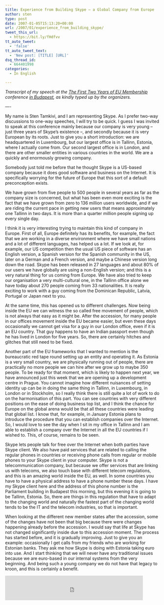 ```yaml
---
title: Experience from Building Skype – a Global Company from Europe
author: sten
type: post
date: 2007-01-05T15:13:20+00:00
url: /2007/01/experience_from_building_skype/
tweet_this_url:
  - https://bit.ly/fHdfvv
tt_auto_tweet:
  - 'false'
tt_auto_tweet_text:
  - 'New post: [TITLE] [URL]'
dsq_thread_id:
  - 664401998
categories:
  - In English

---
```

_Transcript of my speech at the [The First Two Years of EU Membership][1] conference [in Budapest][2], as kindly typed up by the organizers._
  
&#8212;-
  
My name is Sten Tamkivi, and I am representing Skype. As I prefer two-way discussions to one-way speeches, I will try to be quick. I guess I was invited to speak at this conference mainly because our company is very young – just three years of Skype’s existence –, and secondly because it is very European by its roots. Just to give you a short introduction: we are headquartered in Luxembourg, but our largest office is in Tallinn, Estonia, where I actually come from. Our second largest office is in London, and there are other smaller entities in various countries in the world. We are a quickly and enormously growing company.

<!--more-->

Somebody just told me before that he thought Skype is a US-based company because it does good software and business on the Internet. It is specifically worrying for the future of Europe that this sort of a default preconception exists.

We have grown from five people to 500 people in several years as far as the company size is concerned, but what has been even more exciting is the fact that we have grown from zero to 136 million users worldwide, and if we are riding the current pace in getting new users that means approximately one Tallinn in two days. It is more than a quarter million people signing up every single day.

I think it is very interesting trying to maintain this kind of company in Europe. First of all, Europe definitely has its benefits, for example, the fact that we are working in a diverse environment where we have small nations and a lot of different languages, has helped us a lot. If we look at, for example, our US competition then the usual US piece of software has an English version, a Spanish version for the Spanish community in the US, later on a German and a French version, and maybe a Chinese version long down the road. Skype has been released in 27 languages and about 80% of our users we have globally are using a non-English version; and this is a very natural thing for us coming from Europe. We have also tried to keep our organisation a very multi-cultural one, in the Tallinn office alone we have today about 270 people coming from 33 nationalities. It is really exciting to work with a guy coming from the Dominican Republic, Latvia, Portugal or Japan next to you.

At the same time, this has opened us to different challenges. Now being inside the EU we can witness the so called free movement of people, which is not always that easy as it might be. After the accession, for many people in our offices movement inside the EU became easier, but even these days occasionally we cannot get visa for a guy in our London office, even if it is an EU country. That guy happens to have an Indian passport even though he has lived in London for five years. So, there are certainly hitches and glitches that still need to be fixed.

Another part of the EU frameworks that I wanted to mention is the bureaucratic red tape round setting up an entity and operating it. As Estonia is a very small country, we are physically running out of people, there are practically no more people we can hire after we grow up to maybe 350 people. To be ready for that moment, which is likely to happen next year, we have announced just this week that we are opening up a development centre in Prague. You cannot imagine how different nuisances of setting identity up can be in doing the same thing in Tallinn, in Luxembourg, in London or in Stockholm, so I really think there is still quite a lot of work to do on the harmonisation of this part. You can see countries with very different positions on the ease of doing business top list, and I think the chance for Europe on the global arena would be that all these countries were leading that global list. I know that, for example, in January Estonia plans to introduce the procedure that you can establish companies over the Internet. So, I would love to see the day when I sit in my office in Tallinn and I am able to establish a company over the Internet in all the EU countries if I wished to. This, of course, remains to be seen.

Skype lets people talk for free over the Internet when both parties have Skype client. We also have paid services that are related to calling the regular phones in countries or receiving phone calls from regular or mobile phones to your Skype client in your computer. Skype is not a telecommunication company, but because we offer services that are linking us with telecoms, we also touch base with different telecom regulations, and this is an amazing world inside the EU, as well. In some countries you have to have a physical address to have a phone number these days. I have my Skype client here and the address of this phone number is the Parliament building in Budapest this morning, but this evening it is going to be Tallinn, Estonia. So, there are things in this regulation that have to adapt to the changing world and naturally the fastest part of the changing world tends to be the IT and the telecom industries, so that is important.

When looking at the different new member states after the accession, some of the changes have not been that big because there were changes happening already before the accession. I would say that life at Skype has not changed significantly inside due to this accession moment. The process has started before, and it is gradually improving. Just to give you an example: occasionally I get calls from my friends who are working for Estonian banks. They ask me how Skype is doing with Estonia taking euro into use. And I start thinking that we will never have any traditional issues because we are euro-based in our internal systems from the very beginning. And being such a young company we do not have that legacy to kroon, and this is certainly a benefit.

<iframe src="http://www.facebook.com/plugins/like.php?href=http%3A%2F%2Fsten.tamkivi.com%2F2007%2F01%2Fexperience_from_building_skype%2F&layout=standard&show_faces=true&width=450&action=like&colorscheme=light&height=80" scrolling="no" frameborder="0" style="border:none; overflow:hidden; width:450px; height:80px;" allowTransparency="true"></iframe>

 [1]: http://www.europeanhouse.hu/e/programs/06120809prg.shtml
 [2]: http://sten.tamkivi.com/2006/12/madjar_goodies/